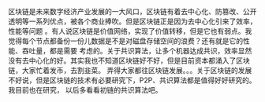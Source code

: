 区块链是未来数字经济产业发展的一大风口，区块链有着去中心化、防篡改、公开透明等一系列优点，被各个商业捧吹。但是区块链正是因为去中心化引来了效率，性能等问题
。有人说区块链是价值网络，实现了价值转移，但是它也有弱点。我觉得每个节点都备份一份儿数据是不是对磁盘存储空间的浪费？还有就是它的性能、吞吐量，都是需要
考虑的。关于共识算法，让多个机器达成共识，效率显然没有去中心化的好。其实我也不知道区块链好不好，但是目前资本都涌入了区块链，大家忙着发币，去割韭菜。
弄得大家都往区块链发展。。。关于区块链的发展不好说，但是区块链的技术有必要研究下，P2P、共识算法都是值得好好研究的。我目前也在研究，
以后多看看初链的共识算法吧。
